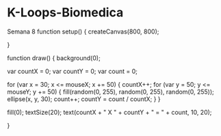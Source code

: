 # K-Loops-Biomedica
Semana 8 
function setup() {
  createCanvas(800, 800);

}

function draw() {
  background(0);

  var countX = 0;
  var countY = 0;
  var count = 0;

  for (var x = 30; x <= mouseX; x += 50) {
    countX++;
    for (var y = 50; y <= mouseY; y += 50) {
      fill(random(0, 255), random(0, 255), random(0, 255));
      ellipse(x, y, 30);
      count++;
      countY = count / countX;
    }
  }

  fill(0);
  textSize(20);
  text(countX + " X " + countY + " = " + count, 10, 20);

}
